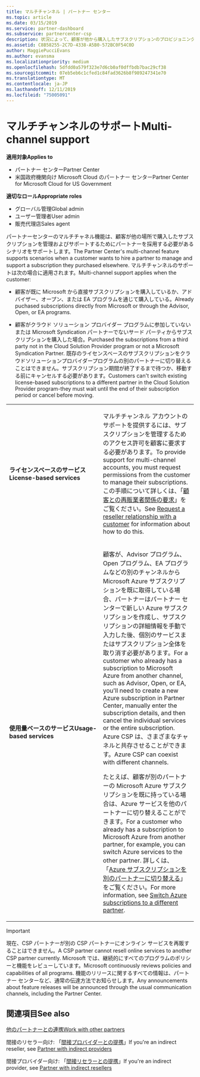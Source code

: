 ```yaml
---
title: マルチチャンネル | パートナー センター
ms.topic: article
ms.date: 03/15/2019
ms.service: partner-dashboard
ms.subservice: partnercenter-csp
description: 状況によって、顧客が他から購入したサブスクリプションのプロビジョニングやサポートをパートナーに依頼する場合があります。
ms.assetid: C8B58255-2C7D-4338-A5B0-572BC0F54C0D
author: MaggiePucciEvans
ms.author: evansma
ms.localizationpriority: medium
ms.openlocfilehash: 5dfdd0a579f323e7d6cb0af0dffbdb7bac29cf38
ms.sourcegitcommit: 07eb5eb6c1cfed1c84fad3626b8f989247341e70
ms.translationtype: MT
ms.contentlocale: ja-JP
ms.lasthandoff: 12/11/2019
ms.locfileid: "75005091"
---
```

# <a name="multi-channel-support"></a><span data-ttu-id="a8f59-103">マルチチャンネルのサポート</span><span class="sxs-lookup"><span data-stu-id="a8f59-103">Multi-channel support</span></span>

<span data-ttu-id="a8f59-104">**適用対象**</span><span class="sxs-lookup"><span data-stu-id="a8f59-104">**Applies to**</span></span>

-  <span data-ttu-id="a8f59-105">パートナー センター</span><span class="sxs-lookup"><span data-stu-id="a8f59-105">Partner Center</span></span>
-  <span data-ttu-id="a8f59-106">米国政府機関向け Microsoft Cloud のパートナー センター</span><span class="sxs-lookup"><span data-stu-id="a8f59-106">Partner Center for Microsoft Cloud for US Government</span></span>

<span data-ttu-id="a8f59-107">**適切なロール**</span><span class="sxs-lookup"><span data-stu-id="a8f59-107">**Appropriate roles**</span></span>
-   <span data-ttu-id="a8f59-108">グローバル管理</span><span class="sxs-lookup"><span data-stu-id="a8f59-108">Global admin</span></span>
-   <span data-ttu-id="a8f59-109">ユーザー管理者</span><span class="sxs-lookup"><span data-stu-id="a8f59-109">User admin</span></span>
-   <span data-ttu-id="a8f59-110">販売代理店</span><span class="sxs-lookup"><span data-stu-id="a8f59-110">Sales agent</span></span>

<span data-ttu-id="a8f59-111">パートナーセンターのマルチチャネル機能は、顧客が他の場所で購入したサブスクリプションを管理およびサポートするためにパートナーを採用する必要があるシナリオをサポートします。</span><span class="sxs-lookup"><span data-stu-id="a8f59-111">The Partner Center's multi-channel feature supports scenarios when a customer wants to hire a partner to manage and support a subscription they purchased elsewhere.</span></span> <span data-ttu-id="a8f59-112">マルチチャンネルのサポートは次の場合に適用されます。</span><span class="sxs-lookup"><span data-stu-id="a8f59-112">Multi-channel support applies when the customer:</span></span>

-   <span data-ttu-id="a8f59-113">顧客が既に Microsoft から直接サブスクリプションを購入しているか、アドバイザー、オープン、または EA プログラムを通じて購入している。</span><span class="sxs-lookup"><span data-stu-id="a8f59-113">Already puchased subscriptions directly from Microsoft or through the Advisor, Open, or EA programs.</span></span>

-   <span data-ttu-id="a8f59-114">顧客がクラウド ソリューション プロバイダー プログラムに参加していないまたは Microsoft Syndication パートナーでないサード パーティからサブスクリプションを購入した場合。</span><span class="sxs-lookup"><span data-stu-id="a8f59-114">Purchased the subscriptions from a third party not in the Cloud Solution Provider program or not a Microsoft Syndication Partner.</span></span> <span data-ttu-id="a8f59-115">既存のライセンスベースのサブスクリプションをクラウドソリューションプロバイダープログラムの別のパートナーに切り替えることはできません。サブスクリプション期間が終了するまで待つか、移動する前にキャンセルする必要があります。</span><span class="sxs-lookup"><span data-stu-id="a8f59-115">Customers can't switch existing license-based subscriptions to a different partner in the Cloud Solution Provider program-they must wait until the end of their subscription period or cancel before moving.</span></span>


<table>
<colgroup>
<col width="50%" />
<col width="50%" />
</colgroup>
<tbody>
<tr class="odd">
<td><p><span data-ttu-id="a8f59-116"><strong>ライセンスベースのサービス</strong></span><span class="sxs-lookup"><span data-stu-id="a8f59-116"><strong>License-based services</strong></span></span></p></td>
<td><p><span data-ttu-id="a8f59-117">マルチチャンネル アカウントのサポートを提供するには、サブスクリプションを管理するためのアクセス許可を顧客に要求する必要があります。</span><span class="sxs-lookup"><span data-stu-id="a8f59-117">To provide support for multi-channel accounts, you must request permissions from the customer to manage their subscriptions.</span></span> <span data-ttu-id="a8f59-118">この手順について詳しくは、「<a href="request-a-relationship-with-a-customer.md" data-raw-source="[Request a reseller relationship with a customer](request-a-relationship-with-a-customer.md)">顧客との再販業者関係の要求</a>」をご覧ください。</span><span class="sxs-lookup"><span data-stu-id="a8f59-118">See <a href="request-a-relationship-with-a-customer.md" data-raw-source="[Request a reseller relationship with a customer](request-a-relationship-with-a-customer.md)">Request a reseller relationship with a customer</a> for information about how to do this.</span></span></p></td>
</tr>
<tr class="even">
<td><p><span data-ttu-id="a8f59-119"><strong>使用量ベースのサービス</strong></span><span class="sxs-lookup"><span data-stu-id="a8f59-119"><strong>Usage-based services</strong></span></span></p></td>
<td>
<p><span data-ttu-id="a8f59-120">顧客が、Advisor プログラム、Open プログラム、EA プログラムなどの別のチャンネルから Microsoft Azure サブスクリプションを既に取得している場合、パートナーはパートナー センターで新しい Azure サブスクリプションを作成し、サブスクリプションの詳細情報を手動で入力した後、個別のサービスまたはサブスクリプション全体を取り消す必要があります。</span><span class="sxs-lookup"><span data-stu-id="a8f59-120">For a customer who already has a subscription to Microsoft Azure from another channel, such as Advisor, Open, or EA, you&#39;ll need to create a new Azure subscription in Partner Center, manually enter the subscription details, and then cancel the individual services or the entire subscription.</span></span> <span data-ttu-id="a8f59-121">Azure CSP は、さまざまなチャネルと共存させることができます。</span><span class="sxs-lookup"><span data-stu-id="a8f59-121">Azure CSP can coexist with different channels.</span></span></p>
<p><span data-ttu-id="a8f59-122">たとえば、顧客が別のパートナーの Microsoft Azure サブスクリプションを既に持っている場合は、Azure サービスを他のパートナーに切り替えることができます。</span><span class="sxs-lookup"><span data-stu-id="a8f59-122">For a customer who already has a subscription to Microsoft Azure from another partner, for example, you can switch Azure services to the other partner.</span></span>  <span data-ttu-id="a8f59-123">詳しくは、「<a href="switch-azure-subscriptions-to-a-different-partner.md" data-raw-source="[Switch Azure subscriptions to a different partner](switch-azure-subscriptions-to-a-different-partner.md)">Azure サブスクリプションを別のパートナーに切り替える</a>」をご覧ください。</span><span class="sxs-lookup"><span data-stu-id="a8f59-123">For more information, see <a href="switch-azure-subscriptions-to-a-different-partner.md" data-raw-source="[Switch Azure subscriptions to a different partner](switch-azure-subscriptions-to-a-different-partner.md)">Switch Azure subscriptions to a different partner</a>.</span></span></p>
</td>
</tr>
</tbody>
</table>

> [!IMPORTANT]  
> <span data-ttu-id="a8f59-124">現在、CSP パートナーが別の CSP パートナーにオンライン サービスを再販することはできません。</span><span class="sxs-lookup"><span data-stu-id="a8f59-124">A CSP partner cannot resell online services to another CSP partner currently.</span></span> <span data-ttu-id="a8f59-125">Microsoft では、継続的にすべてのプログラムのポリシーと機能をレビューしています。</span><span class="sxs-lookup"><span data-stu-id="a8f59-125">Microsoft continuously reviews policies and capabilities of all programs.</span></span> <span data-ttu-id="a8f59-126">機能のリリースに関するすべての情報は、パートナー センターなど、通常の伝達方法でお知らせします。</span><span class="sxs-lookup"><span data-stu-id="a8f59-126">Any announcements about feature releases will be announced through the usual communication channels, including the Partner Center.</span></span> 

## <a name="see-also"></a><span data-ttu-id="a8f59-127">関連項目</span><span class="sxs-lookup"><span data-stu-id="a8f59-127">See also</span></span>

[<span data-ttu-id="a8f59-128">他のパートナーとの連携</span><span class="sxs-lookup"><span data-stu-id="a8f59-128">Work with other partners</span></span>](work-with-other-partners.md)

<span data-ttu-id="a8f59-129">間接のリセラー向け: 「[間接プロバイダーとの提携](indirect-reseller-tasks-in-partner-center.md)」</span><span class="sxs-lookup"><span data-stu-id="a8f59-129">If you're an indirect reseller, see [Partner with indirect providers](indirect-reseller-tasks-in-partner-center.md)</span></span>

<span data-ttu-id="a8f59-130">間接プロバイダー向け: 「[間接リセラーとの提携](indirect-provider-tasks-in-partner-center.md)」</span><span class="sxs-lookup"><span data-stu-id="a8f59-130">If you're an indirect provider, see [Partner with indirect resellers](indirect-provider-tasks-in-partner-center.md)</span></span> 

 

 



